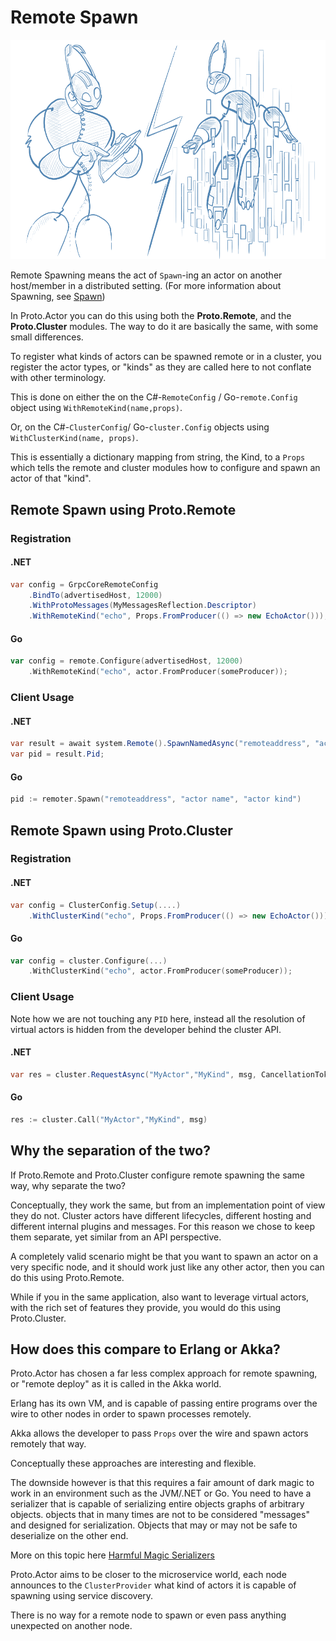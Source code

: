 # Remote Spawn

![Remote Spawn Blue](images/Remote-spawn-blue.png)

Remote Spawning means the act of `Spawn`-ing an actor on another host/member in a distributed setting.
(For more information about Spawning, see [Spawn](spawn.md))

In Proto.Actor you can do this using both the **Proto.Remote**, and the **Proto.Cluster** modules.
The way to do it are basically the same, with some small differences.

To register what kinds of actors can be spawned remote or in a cluster, you register the actor types, or "kinds" as they are called here to not conflate with other terminology.

This is done on either the on the C#-`RemoteConfig` / Go-`remote.Config` object using `WithRemoteKind(name,props)`.

Or, on the C#-`ClusterConfig`/ Go-`cluster.Config` objects using `WithClusterKind(name, props)`.

This is essentially a dictionary mapping from string, the Kind, to a `Props` which tells the remote and cluster modules how to configure and spawn an actor of that "kind".

## Remote Spawn using Proto.Remote

### Registration

#### .NET


```csharp
var config = GrpcCoreRemoteConfig
    .BindTo(advertisedHost, 12000)
    .WithProtoMessages(MyMessagesReflection.Descriptor)
    .WithRemoteKind("echo", Props.FromProducer(() => new EchoActor()));
```


#### Go


```go
var config = remote.Configure(advertisedHost, 12000)
    .WithRemoteKind("echo", actor.FromProducer(someProducer));
```



### Client Usage

#### .NET


```csharp
var result = await system.Remote().SpawnNamedAsync("remoteaddress", "actor name", "actor kind", timeout);
var pid = result.Pid;
```


#### Go


```go
pid := remoter.Spawn("remoteaddress", "actor name", "actor kind")
```



## Remote Spawn using Proto.Cluster

### Registration

#### .NET


```csharp
var config = ClusterConfig.Setup(....)
    .WithClusterKind("echo", Props.FromProducer(() => new EchoActor()));
```


#### Go


```go
var config = cluster.Configure(...)
    .WithClusterKind("echo", actor.FromProducer(someProducer));
```



### Client Usage

Note how we are not touching any `PID` here, instead all the resolution of virtual actors is hidden from the developer behind the cluster API.

#### .NET


```csharp
var res = cluster.RequestAsync("MyActor","MyKind", msg, CancellationTokens.WithTimeout(2000));
```


#### Go


```go
res := cluster.Call("MyActor","MyKind", msg)
```



## Why the separation of the two?

If Proto.Remote and Proto.Cluster configure remote spawning the same way, why separate the two?

Conceptually, they work the same, but from an implementation point of view they do not.
Cluster actors have different lifecycles, different hosting and different internal plugins and messages.
For this reason we chose to keep them separate, yet similar from an API perspective.

A completely valid scenario might be that you want to spawn an actor on a very specific node, and it should work just like any other actor, then you can do this using Proto.Remote.

While if you in the same application, also want to leverage virtual actors, with the rich set of features they provide, you would do this using Proto.Cluster.

## How does this compare to Erlang or Akka?

Proto.Actor has chosen a far less complex approach for remote spawning, or "remote deploy" as it is called in the Akka world.

Erlang has its own VM, and is capable of passing entire programs over the wire to other nodes in order to spawn processes remotely.

Akka allows the developer to pass `Props` over the wire and spawn actors remotely that way.

Conceptually these approaches are interesting and flexible.

The downside however is that this requires a fair amount of dark magic to work in an environment such as the JVM/.NET or Go.
You need to have a serializer that is capable of serializing entire objects graphs of arbitrary objects. objects that in many times are not to be considered "messages" and designed for serialization.
Objects that may or may not be safe to deserialize on the other end.

More on this topic here [Harmful Magic Serializers](serialization#harmful-magic-serializers)

Proto.Actor aims to be closer to the microservice world, each node announces to the `ClusterProvider` what kind of actors it is capable of spawning using service discovery.

There is no way for a remote node to spawn or even pass anything unexpected on another node.
